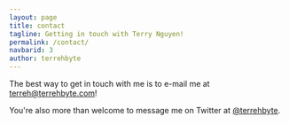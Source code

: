 ```yaml
---
layout: page
title: contact
tagline: Getting in touch with Terry Nguyen!
permalink: /contact/
navbarid: 3
author: terrehbyte
---
```

The best way to get in touch with me is to e-mail me at [terreh@terrehbyte.com](mailto:terreh@terrehbyte.com)!

You're also more than welcome to message me on Twitter at [@terrehbyte][tw].

[tw]:https://twitter.com/terrehbyte